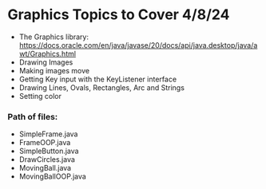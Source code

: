 # Graphics Topics to Cover 4/8/24

- The Graphics library: https://docs.oracle.com/en/java/javase/20/docs/api/java.desktop/java/awt/Graphics.html 
- Drawing Images
- Making images move
- Getting Key input with the KeyListener interface
- Drawing Lines, Ovals, Rectangles, Arc and Strings
- Setting color


### Path of files:
- SimpleFrame.java
- FrameOOP.java
- SimpleButton.java
- DrawCircles.java
- MovingBall.java
- MovingBallOOP.java
